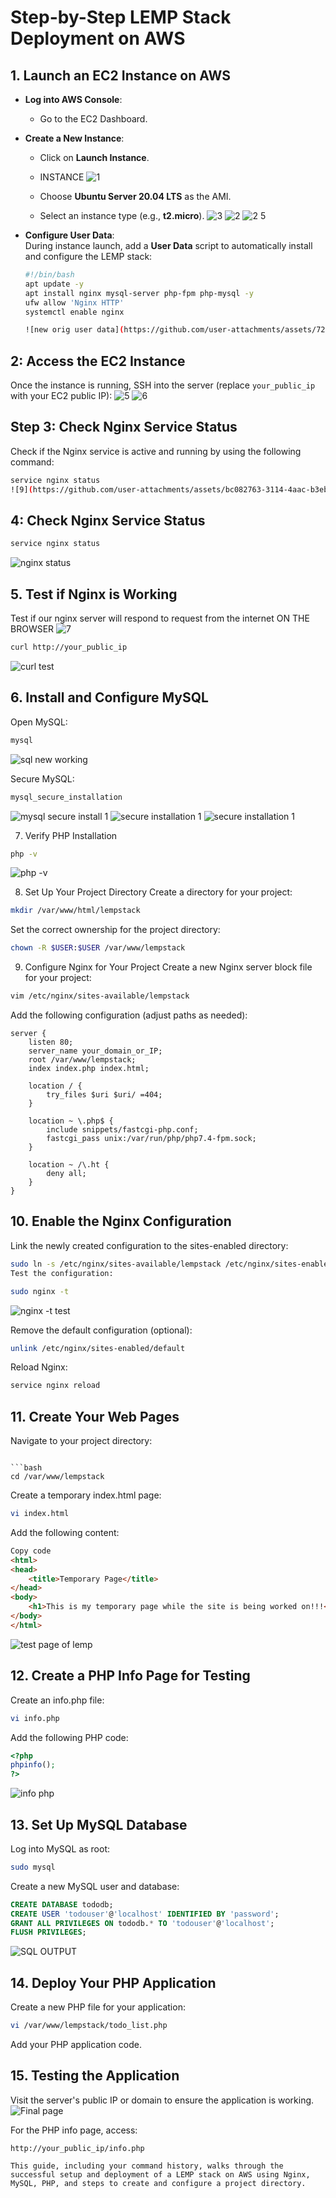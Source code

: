 # Step-by-Step LEMP Stack Deployment on AWS 

## 1. Launch an EC2 Instance on AWS

- **Log into AWS Console**:
  - Go to the EC2 Dashboard.
  
- **Create a New Instance**:
  - Click on **Launch Instance**.
  - INSTANCE
    ![1](https://github.com/user-attachments/assets/c1883b80-c9d9-4e91-bc10-377d1d06b029)

  - Choose **Ubuntu Server 20.04 LTS** as the AMI.
    
  - Select an instance type (e.g., **t2.micro**).
  ![3](https://github.com/user-attachments/assets/70c9f5fa-7aa2-4b7b-8a37-4f463c357f86)
![2](https://github.com/user-attachments/assets/abfb20bf-4b3b-4446-91b7-abdc94386448)
![2 5](https://github.com/user-attachments/assets/ebe0edf6-f4d1-4c67-ab06-d22b21c24f7c)

- **Configure User Data**:  
  During instance launch, add a **User Data** script to automatically install and configure the LEMP stack:

  ```bash
  #!/bin/bash
  apt update -y
  apt install nginx mysql-server php-fpm php-mysql -y
  ufw allow 'Nginx HTTP'
  systemctl enable nginx
  
  ![new orig user data](https://github.com/user-attachments/assets/7211e49e-f928-437d-8f9d-8c410274beb0)

## 2: Access the EC2 Instance

Once the instance is running, SSH into the server (replace `your_public_ip` with your EC2 public IP):
![5](https://github.com/user-attachments/assets/d12ce4a7-87d4-4bd7-849f-f39d5ed557b6)
![6](https://github.com/user-attachments/assets/c7123673-7e4b-42fc-9eb6-dfd4247ccb07)


## Step 3: Check Nginx Service Status

Check if the Nginx service is active and running by using the following command:

```bash
service nginx status
![9](https://github.com/user-attachments/assets/bc082763-3114-4aac-b3eb-5bf6c9281d64)
```

## 4: Check Nginx Service Status

```bash
service nginx status
```

![nginx status](https://github.com/user-attachments/assets/27133426-c189-47a7-82e0-9e25e1cfcd5e)

## 5. Test if Nginx is Working
Test if our nginx server will respond to request from the internet ON THE BROWSER
  ![7](https://github.com/user-attachments/assets/b05145dd-d3d1-4331-9a2b-dd23cd13178a)

```bash
curl http://your_public_ip
```

![curl test](https://github.com/user-attachments/assets/1ffe7c55-4ebe-46e9-bffe-e42f6459f0fd)

## 6. Install and Configure MySQL
Open MySQL:

```bash
mysql
```
![sql new working](https://github.com/user-attachments/assets/d958238a-6f52-4b71-a645-7af3f9f9e1a7)

Secure MySQL:
```bash
mysql_secure_installation
```

![mysql secure install 1](https://github.com/user-attachments/assets/c5dd7e6e-0b7c-4576-99e2-fa65ae8e0931)
 ![secure installation 1](https://github.com/user-attachments/assets/dc3a77d6-5e6f-4d93-ab63-76f0bfc988ee)
  ![secure installation 1](https://github.com/user-attachments/assets/b00df515-6625-4f1c-8b9e-0e3d9ef49f4c)


7. Verify PHP Installation
 
```bash
php -v
```
![php -v](https://github.com/user-attachments/assets/f24da86f-121f-43a3-bf38-2bc270aa2b2a)

8. Set Up Your Project Directory
Create a directory for your project:

```bash
mkdir /var/www/html/lempstack
```
Set the correct ownership for the project directory:

```bash
chown -R $USER:$USER /var/www/lempstack
```

9. Configure Nginx for Your Project
Create a new Nginx server block file for your project:

```bash
vim /etc/nginx/sites-available/lempstack
```

Add the following configuration (adjust paths as needed):

```nginx
server {
    listen 80;
    server_name your_domain_or_IP;
    root /var/www/lempstack;
    index index.php index.html;

    location / {
        try_files $uri $uri/ =404;
    }

    location ~ \.php$ {
        include snippets/fastcgi-php.conf;
        fastcgi_pass unix:/var/run/php/php7.4-fpm.sock;
    }

    location ~ /\.ht {
        deny all;
    }
}
```

## 10. Enable the Nginx Configuration
Link the newly created configuration to the sites-enabled directory:

```bash
sudo ln -s /etc/nginx/sites-available/lempstack /etc/nginx/sites-enabled/
Test the configuration:
```

```bash
sudo nginx -t
```
![nginx -t test](https://github.com/user-attachments/assets/05ec4b2f-bef3-45c0-9915-867730539f22)

Remove the default configuration (optional):

```bash
unlink /etc/nginx/sites-enabled/default
```

Reload Nginx:

```bash
service nginx reload
```

## 11. Create Your Web Pages
Navigate to your project directory:
```

```bash
cd /var/www/lempstack
```

Create a temporary index.html page:

```bash
vi index.html
```
Add the following content:

```html
Copy code
<html>
<head>
    <title>Temporary Page</title>
</head>
<body>
    <h1>This is my temporary page while the site is being worked on!!!</h1>
</body>
</html>
```
![test page of lemp](https://github.com/user-attachments/assets/55da2207-3ebb-47bc-960e-d1fe03c7d049)

## 12. Create a PHP Info Page for Testing
Create an info.php file:

```bash
vi info.php
```
Add the following PHP code:

```php
<?php
phpinfo();
?>
```

![info php](https://github.com/user-attachments/assets/61963979-d44d-4a58-ac0e-04e849f5b9a2)

## 13. Set Up MySQL Database
Log into MySQL as root:

```bash
sudo mysql
```
Create a new MySQL user and database:

```sql
CREATE DATABASE tododb;
CREATE USER 'todouser'@'localhost' IDENTIFIED BY 'password';
GRANT ALL PRIVILEGES ON tododb.* TO 'todouser'@'localhost';
FLUSH PRIVILEGES;
```
![SQL OUTPUT](https://github.com/user-attachments/assets/f026dc66-5a57-4112-8a98-982de5398b95)


## 14. Deploy Your PHP Application
Create a new PHP file for your application:

```bash
vi /var/www/lempstack/todo_list.php
```

Add your PHP application code.

## 15. Testing the Application
Visit the server's public IP or domain to ensure the application is working.
![Final page](https://github.com/user-attachments/assets/32aee91e-dae1-472b-b03a-f29f873a6a94)

For the PHP info page, access:

```arduino
http://your_public_ip/info.php

This guide, including your command history, walks through the successful setup and deployment of a LEMP stack on AWS using Nginx, MySQL, PHP, and steps to create and configure a project directory.
